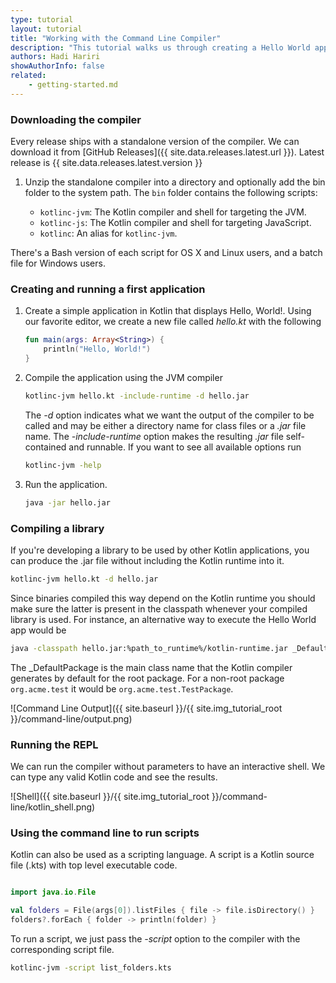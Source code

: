 ```yaml
---
type: tutorial
layout: tutorial
title: "Working with the Command Line Compiler"
description: "This tutorial walks us through creating a Hello World application using the command line compiler."
authors: Hadi Hariri
showAuthorInfo: false
related:
    - getting-started.md
---
```

### Downloading the compiler

Every release ships with a standalone version of the compiler. We can download it from [GitHub Releases]({{ site.data.releases.latest.url }}). Latest release is {{ site.data.releases.latest.version }}

1. Unzip the standalone compiler into a directory and optionally add the bin folder to the system path. The `bin` folder contains the following scripts:

    * `kotlinc-jvm`: The Kotlin compiler and shell for targeting the JVM.
    * `kotlinc-js`: The Kotlin compiler and shell for targeting JavaScript.
    * `kotlinc`: An alias for `kotlinc-jvm`.

There's a Bash version of each script for OS X and Linux users, and a batch file for Windows users.

### Creating and running a first application

1. Create a simple application in Kotlin that displays Hello, World!. Using our favorite editor, we create a new file called *hello.kt* with the following

   ``` kotlin
   fun main(args: Array<String>) {
       println("Hello, World!")
   }
   ```

2. Compile the application using the JVM compiler

   ``` sh
   kotlinc-jvm hello.kt -include-runtime -d hello.jar
   ```

   The *-d* option indicates what we want the output of the compiler to be called and may be either a directory name for class files or a *.jar* file name. The *-include-runtime* option makes the resulting *.jar* file self-contained and runnable.
   If you want to see all available options run

   ``` sh
   kotlinc-jvm -help
   ```

3. Run the application.

   ``` sh
   java -jar hello.jar
   ```


### Compiling a library

   If you're developing a library to be used by other Kotlin applications, you can produce the .jar file without including the Kotlin runtime into it.
   
   ``` sh
   kotlinc-jvm hello.kt -d hello.jar
   ```
   
   Since binaries compiled this way depend on the Kotlin runtime you should make sure the latter is present in the classpath whenever your compiled library is used. For instance, an alternative way to execute the Hello World app would be
   
   ``` sh
   java -classpath hello.jar:%path_to_runtime%/kotlin-runtime.jar _DefaultPackage
   ```

   The _DefaultPackage is the main class name that the Kotlin compiler generates by default for the root package. For a non-root package `org.acme.test` it would be `org.acme.test.TestPackage`.

   ![Command Line Output]({{ site.baseurl }}/{{ site.img_tutorial_root }}/command-line/output.png)
   
   
### Running the REPL

We can run the compiler without parameters to have an interactive shell. We can type any valid Kotlin code and see the results.

![Shell]({{ site.baseurl }}/{{ site.img_tutorial_root }}/command-line/kotlin_shell.png)

### Using the command line to run scripts

Kotlin can also be used as a scripting language. A script is a Kotlin source file (.kts) with top level executable code.

   ``` kotlin
   
   import java.io.File

   val folders = File(args[0]).listFiles { file -> file.isDirectory() }
   folders?.forEach { folder -> println(folder) }
   ```

To run a script, we just pass the *-script* option to the compiler with the corresponding script file.

   ``` sh
   kotlinc-jvm -script list_folders.kts
   ```


